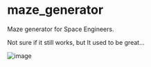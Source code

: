 # maze_generator

Maze generator for Space Engineers.

Not sure if it still works, but It used to be great...

![image](https://user-images.githubusercontent.com/86890989/149013339-cd7809a7-750c-4800-a227-428c4b02b1ba.png)
